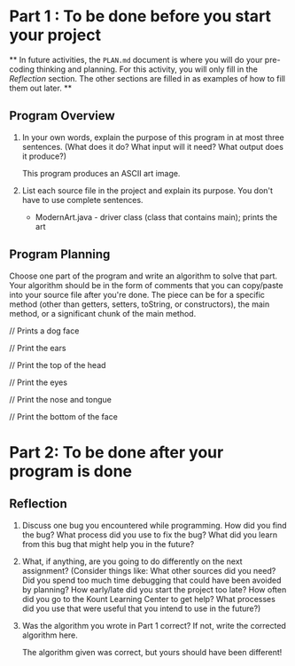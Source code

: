 # Part 1 : To be done before you start your project

** In future activities, the `PLAN.md` document is where you will do
   your pre-coding thinking and planning. For this activity, you will
   only fill in the *Reflection* section.  The other sections are
   filled in as examples of how to fill them out later. **


## Program Overview

1. In your own words, explain the purpose of this program in at most
   three sentences.  (What does it do? What input will it need? What
   output does it produce?)

   This program produces an ASCII art image.

2. List each source file in the project and explain its purpose.  You
   don't have to use complete sentences.

   * ModernArt.java - driver class (class that contains main); prints the art

## Program Planning

Choose one part of the program and write an algorithm to solve that
part.  Your algorithm should be in the form of comments that you can
copy/paste into your source file after you're done.  The piece can be
for a specific method (other than getters, setters, toString, or
constructors), the main method, or a significant chunk of the main
method.

// Prints a dog face

// Print the ears

// Print the top of the head

// Print the eyes

// Print the nose and tongue

// Print the bottom of the face


# Part 2: To be done after your program is done

## Reflection

1. Discuss one bug you encountered while programming.  How did you
   find the bug?  What process did you use to fix the bug?  What did
   you learn from this bug that might help you in the future?



2. What, if anything, are you going to do differently on the next
   assignment?  (Consider things like: What other sources did you
   need?  Did you spend too much time debugging that could have been
   avoided by planning? How early/late did you start the project too
   late? How often did you go to the Kount Learning Center to get
   help? What processes did you use that were useful that you intend
   to use in the future?)



3. Was the algorithm you wrote in Part 1 correct? If not, write the
   corrected algorithm here.

   The algorithm given was correct, but yours should have been different!